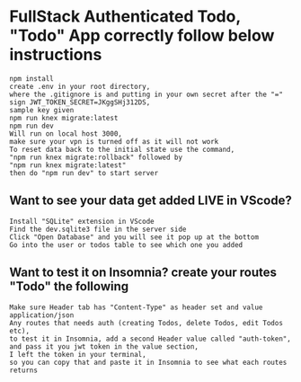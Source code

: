 # FullStack Authenticated Todo, "Todo" App correctly follow below instructions

```
npm install
create .env in your root directory, 
where the .gitignore is and putting in your own secret after the "=" sign JWT_TOKEN_SECRET=JKggSHj312DS,
sample key given
npm run knex migrate:latest
npm run dev
Will run on local host 3000, 
make sure your vpn is turned off as it will not work
To reset data back to the initial state use the command,
"npm run knex migrate:rollback" followed by
"npm run knex migrate:latest"
then do "npm run dev" to start server
```
## Want to see your data get added  LIVE in VScode?
```
Install "SQLite" extension in VScode
Find the dev.sqlite3 file in the server side 
Click "Open Database" and you will see it pop up at the bottom
Go into the user or todos table to see which one you added
```

## Want to test it on Insomnia? create your routes "Todo" the following

```
Make sure Header tab has "Content-Type" as header set and value application/json
Any routes that needs auth (creating Todos, delete Todos, edit Todos etc), 
to test it in Insomnia, add a second Header value called "auth-token", 
and pass it you jwt token in the value section, 
I left the token in your terminal, 
so you can copy that and paste it in Insomnia to see what each routes returns
```